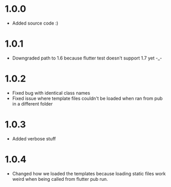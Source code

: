 # 1.0.0

- Added source code :)

# 1.0.1

- Downgraded path to 1.6 because flutter test doesn't support 1.7 yet -_-

# 1.0.2

- Fixed bug with identical class names
- Fixed issue where template files couldn't be loaded when ran from pub in a different folder

# 1.0.3

- Added verbose stuff

# 1.0.4

- Changed how we loaded the templates because loading static files work weird when being called from flutter pub run.
